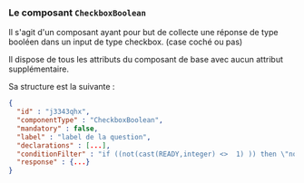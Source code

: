 ### Le composant `CheckboxBoolean`

Il s'agit d'un composant ayant pour but de collecte une réponse de type booléen dans un input de type checkbox.
(case coché ou pas)

Il dispose de tous les attributs du composant de base avec aucun attribut supplémentaire.

Sa structure est la suivante :

```json
{
  "id" : "j3343qhx",
  "componentType" : "CheckboxBoolean",
  "mandatory" : false,
  "label" : "label de la question",
  "declarations" : [...],
  "conditionFilter" : "if ((not(cast(READY,integer) <>  1) )) then \"normal\" else \"hidden\"",
  "response" : {...}
}
```
